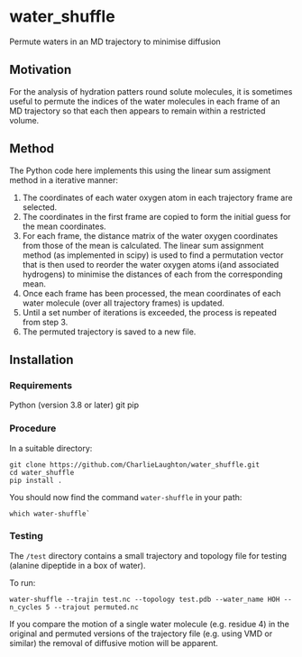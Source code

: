 # water_shuffle
Permute waters in an MD trajectory to minimise diffusion

## Motivation
For the analysis of hydration patters round solute molecules, it is sometimes
useful to permute the indices of the water molecules in each frame of an MD
trajectory so that each then appears to remain within a restricted volume.

## Method
The Python code here implements this using the linear sum assigment method in a iterative manner:

1. The coordinates of each water oxygen atom in each trajectory frame are selected.
2. The coordinates in the first frame are copied to form the initial guess for the mean coordinates.
3. For each frame, the distance matrix of the water oxygen coordinates from those of the mean is calculated. The linear sum assignment method (as implemented in scipy) is used to find a
permutation vector that is then used to reorder the water oxygen atoms i(and associated hydrogens) to minimise the distances of each from the corresponding mean. 
5. Once each frame has been processed, the mean coordinates of each water molecule (over all trajectory frames) is updated.
7. Until a set number of iterations is exceeded, the process is repeated from step 3.
8. The permuted trajectory is saved to a new file.

## Installation

### Requirements
Python (version 3.8 or later)
git
pip

### Procedure
In a suitable directory:

```
git clone https://github.com/CharlieLaughton/water_shuffle.git
cd water_shuffle
pip install .
```
You should now find the command `water-shuffle` in your path:
```
which water-shuffle`
```

### Testing
The `/test` directory contains a small trajectory and topology file for testing (alanine dipeptide in a box of water).

To run:
```
water-shuffle --trajin test.nc --topology test.pdb --water_name HOH --n_cycles 5 --trajout permuted.nc
```
If you compare the motion of a single water molecule (e.g. residue 4) in the original and permuted versions of the trajectory file (e.g. using VMD or similar) the removal of diffusive motion will be apparent.

